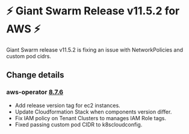 # :zap: Giant Swarm Release v11.5.2 for AWS :zap:

Giant Swarm release v11.5.2 is fixing an issue with NetworkPolicies and custom pod cidrs.

## Change details


### aws-operator [8.7.6](https://github.com/giantswarm/aws-operator/releases/tag/v8.7.6)
- Add release version tag for ec2 instances.
- Update Cloudformation Stack when components version differ.
- Fix IAM policy on Tenant Clusters to manages IAM Role tags.
- Fixed passing custom pod CIDR to k8scloudconfig.
